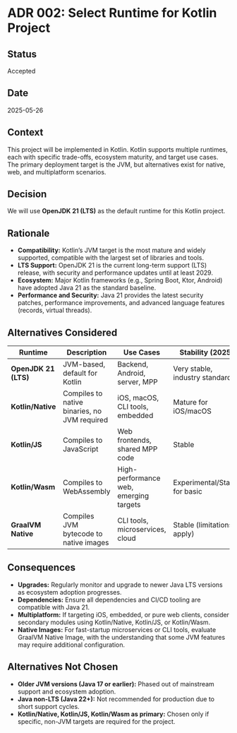 # ADR 002: Select Runtime for Kotlin Project

## Status

Accepted

## Date

2025-05-26

## Context

This project will be implemented in Kotlin. Kotlin supports multiple runtimes, each with specific trade-offs, ecosystem maturity, and target use cases. The primary deployment target is the JVM, but alternatives exist for native, web, and multiplatform scenarios.

## Decision

We will use **OpenJDK 21 (LTS)** as the default runtime for this Kotlin project.

## Rationale

* **Compatibility:** Kotlin’s JVM target is the most mature and widely supported, compatible with the largest set of libraries and tools.
* **LTS Support:** OpenJDK 21 is the current long-term support (LTS) release, with security and performance updates until at least 2029.
* **Ecosystem:** Major Kotlin frameworks (e.g., Spring Boot, Ktor, Android) have adopted Java 21 as the standard baseline.
* **Performance and Security:** Java 21 provides the latest security patches, performance improvements, and advanced language features (records, virtual threads).

## Alternatives Considered

| Runtime              | Description                                  | Use Cases                              | Stability (2025)               | Notes                                      |
| -------------------- | -------------------------------------------- | -------------------------------------- | ------------------------------ | ------------------------------------------ |
| **OpenJDK 21 (LTS)** | JVM-based, default for Kotlin                | Backend, Android, server, MPP          | Very stable, industry standard | Best overall compatibility                 |
| **Kotlin/Native**    | Compiles to native binaries, no JVM required | iOS, macOS, CLI tools, embedded        | Mature for iOS/macOS           | No JVM dependency; native interoperability |
| **Kotlin/JS**        | Compiles to JavaScript                       | Web frontends, shared MPP code         | Stable                         | Works with React/JS ecosystems             |
| **Kotlin/Wasm**      | Compiles to WebAssembly                      | High-performance web, emerging targets | Experimental/Stable for basic  | Evolving rapidly, some production usage    |
| **GraalVM Native**   | Compiles JVM bytecode to native images       | CLI tools, microservices, cloud        | Stable (limitations apply)     | Fast startup, but limited dynamic features |

## Consequences

* **Upgrades:** Regularly monitor and upgrade to newer Java LTS versions as ecosystem adoption progresses.
* **Dependencies:** Ensure all dependencies and CI/CD tooling are compatible with Java 21.
* **Multiplatform:** If targeting iOS, embedded, or pure web clients, consider secondary modules using Kotlin/Native, Kotlin/JS, or Kotlin/Wasm.
* **Native Images:** For fast-startup microservices or CLI tools, evaluate GraalVM Native Image, with the understanding that some JVM features may require additional configuration.

## Alternatives Not Chosen

* **Older JVM versions (Java 17 or earlier):** Phased out of mainstream support and ecosystem adoption.
* **Java non-LTS (Java 22+):** Not recommended for production due to short support cycles.
* **Kotlin/Native, Kotlin/JS, Kotlin/Wasm as primary:** Chosen only if specific, non-JVM targets are required for the project.
